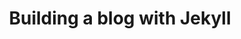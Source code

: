 ---
layout: post
title: "Building a blog with Jekyll"
categories: Ruby Jekyll
tags:
- News
- Tags
- Blog
- Post
- Markdown
- cheat sheet
---